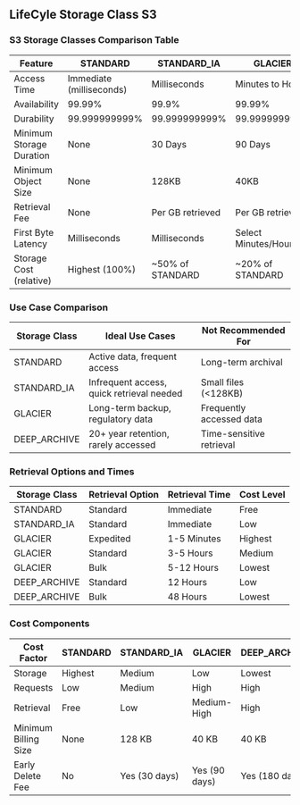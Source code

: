## LifeCyle Storage Class S3

### S3 Storage Classes Comparison Table

| Feature | STANDARD | STANDARD_IA | GLACIER | DEEP_ARCHIVE |
|---------|----------|-------------|----------|--------------|
| Access Time | Immediate (milliseconds) | Milliseconds | Minutes to Hours | Up to 12 Hours |
| Availability | 99.99% | 99.9% | 99.99% | 99.99% |
| Durability | 99.999999999% | 99.999999999% | 99.999999999% | 99.999999999% |
| Minimum Storage Duration | None | 30 Days | 90 Days | 180 Days |
| Minimum Object Size | None | 128KB | 40KB | 40KB |
| Retrieval Fee | None | Per GB retrieved | Per GB retrieved | Per GB retrieved |
| First Byte Latency | Milliseconds | Milliseconds | Select Minutes/Hours | Hours |
| Storage Cost (relative) | Highest (100%) | ~50% of STANDARD | ~20% of STANDARD | ~10% of STANDARD |

### Use Case Comparison

| Storage Class | Ideal Use Cases | Not Recommended For |
|--------------|-----------------|-------------------|
| STANDARD | Active data, frequent access | Long-term archival |
| STANDARD_IA | Infrequent access, quick retrieval needed | Small files (<128KB) |
| GLACIER | Long-term backup, regulatory data | Frequently accessed data |
| DEEP_ARCHIVE | 20+ year retention, rarely accessed | Time-sensitive retrieval |

### Retrieval Options and Times

| Storage Class | Retrieval Option | Retrieval Time | Cost Level |
|--------------|------------------|----------------|------------|
| STANDARD | Standard | Immediate | Free |
| STANDARD_IA | Standard | Immediate | Low |
| GLACIER | Expedited | 1-5 Minutes | Highest |
| GLACIER | Standard | 3-5 Hours | Medium |
| GLACIER | Bulk | 5-12 Hours | Lowest |
| DEEP_ARCHIVE | Standard | 12 Hours | Low |
| DEEP_ARCHIVE | Bulk | 48 Hours | Lowest |

### Cost Components

| Cost Factor | STANDARD | STANDARD_IA | GLACIER | DEEP_ARCHIVE |
|------------|----------|-------------|----------|--------------|
| Storage | Highest | Medium | Low | Lowest |
| Requests | Low | Medium | High | High |
| Retrieval | Free | Low | Medium-High | High |
| Minimum Billing Size | None | 128 KB | 40 KB | 40 KB |
| Early Delete Fee | No | Yes (30 days) | Yes (90 days) | Yes (180 days) |